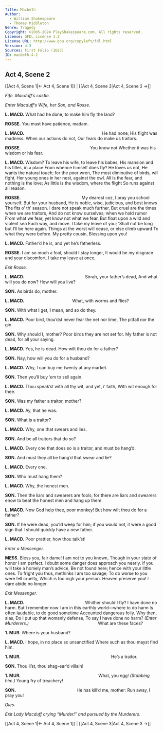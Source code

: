 ```yaml
---
Title: Macbeth
Author: 
  - William Shakespeare
  - Thomas Middleton
Genre: Tragedy
Copyright: ©2005-2024 PlayShakespeare.com. All rights reserved.
License: GFDL License 1.3
License URL: http://www.gnu.org/copyleft/fdl.html
Version: 4.3
Sources: First Folio (1623)
ID: macbeth-4-2
---
```


## Act 4, Scene 2
[[Act 4, Scene 1|← Act 4, Scene 1]] | [[Act 4, Scene 3|Act 4, Scene 3 →]]

*Fife. Macduff’s castle.*

*Enter Macduff’s Wife, her Son, and Rosse.*

**L. MACD.**
What had he done, to make him fly the land?

**ROSSE.**
You must have patience, madam.

**L. MACD.**
                  He had none;
His flight was madness. When our actions do not,
Our fears do make us traitors.

**ROSSE.**
                You know not
Whether it was his wisdom or his fear.

**L. MACD.**
Wisdom? To leave his wife, to leave his babes,
His mansion and his titles, in a place
From whence himself does fly? He loves us not,
He wants the natural touch; for the poor wren,
The most diminutive of birds, will fight,
Her young ones in her nest, against the owl.
All is the fear, and nothing is the love;
As little is the wisdom, where the flight
So runs against all reason.

**ROSSE.**
              My dearest coz,
I pray you school yourself. But for your husband,
He is noble, wise, judicious, and best knows
The fits o’ th’ season. I dare not speak much further,
But cruel are the times when we are traitors,
And do not know ourselves; when we hold rumor
From what we fear, yet know not what we fear,
But float upon a wild and violent sea
Each way, and move. I take my leave of you;
’Shall not be long but I’ll be here again.
Things at the worst will cease, or else climb upward
To what they were before. My pretty cousin,
Blessing upon you!

**L. MACD.**
Father’d he is, and yet he’s fatherless.

**ROSSE.**
I am so much a fool, should I stay longer,
It would be my disgrace and your discomfort.
I take my leave at once.

*Exit Rosse.*

**L. MACD.**
              Sirrah, your father’s dead,
And what will you do now? How will you live?

**SON.**
As birds do, mother.

**L. MACD.**
           What, with worms and flies?

**SON.**
With what I get, I mean, and so do they.

**L. MACD.**
Poor bird, thou’dst never fear the net nor lime,
The pitfall nor the gin.

**SON.**
Why should I, mother? Poor birds they are not set for.
My father is not dead, for all your saying.

**L. MACD.**
Yes, he is dead. How wilt thou do for a father?

**SON.**
Nay, how will you do for a husband?

**L. MACD.**
Why, I can buy me twenty at any market.

**SON.**
Then you’ll buy ’em to sell again.

**L. MACD.**
Thou speak’st with all thy wit, and yet, i’ faith,
With wit enough for thee.

**SON.**
Was my father a traitor, mother?

**L. MACD.**
Ay, that he was.

**SON.**
What is a traitor?

**L. MACD.**
Why, one that swears and lies.

**SON.**
And be all traitors that do so?

**L. MACD.**
Every one that does so is a traitor, and must be hang’d.

**SON.**
And must they all be hang’d that swear and lie?

**L. MACD.**
Every one.

**SON.**
Who must hang them?

**L. MACD.**
Why, the honest men.

**SON.**
Then the liars and swearers are fools; for there are liars and swearers enow to beat the honest men and hang up them.

**L. MACD.**
Now God help thee, poor monkey! But how wilt thou do for a father?

**SON.**
If he were dead, you’ld weep for him; if you would not, it were a good sign that I should quickly have a new father.

**L. MACD.**
Poor prattler, how thou talk’st!

*Enter a Messenger.*

**MESS.**
Bless you, fair dame! I am not to you known,
Though in your state of honor I am perfect.
I doubt some danger does approach you nearly.
If you will take a homely man’s advice,
Be not found here; hence with your little ones.
To fright you thus, methinks I am too savage;
To do worse to you were fell cruelty,
Which is too nigh your person. Heaven preserve you!
I dare abide no longer.

*Exit Messenger.*

**L. MACD.**
              Whither should I fly?
I have done no harm. But I remember now
I am in this earthly world—where to do harm
Is often laudable, to do good sometime
Accounted dangerous folly. Why then, alas,
Do I put up that womanly defense,
To say I have done no harm?
*(Enter Murderers.)*
                What are these faces?

**1. MUR.**
Where is your husband?

**L. MACD.**
I hope, in no place so unsanctified
Where such as thou mayst find him.

**1. MUR.**
                     He’s a traitor.

**SON.**
Thou li’st, thou shag-ear’d villain!

**1. MUR.**
                  What, you egg!
*(Stabbing him.)*
Young fry of treachery!

**SON.**
              He has kill’d me, mother:
Run away, I pray you!

*Dies.*

*Exit Lady Macduff crying “Murder!” and pursued by the Murderers.*

[[Act 4, Scene 1|← Act 4, Scene 1]] | [[Act 4, Scene 3|Act 4, Scene 3 →]]
